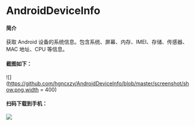 # AndroidDeviceInfo
#### 简介

获取 Android 设备的系统信息。包含系统、屏幕、内存、IMEI、存储、传感器、MAC 地址、CPU 等信息。

#### 截图如下：

![](https://github.com/hgncxzy/AndroidDeviceInfo/blob/master/screenshot/show.png,width = 400)

#### 扫码下载到手机：

![](https://github.com/hgncxzy/AndroidDeviceInfo/blob/master/apk/apk.png)


